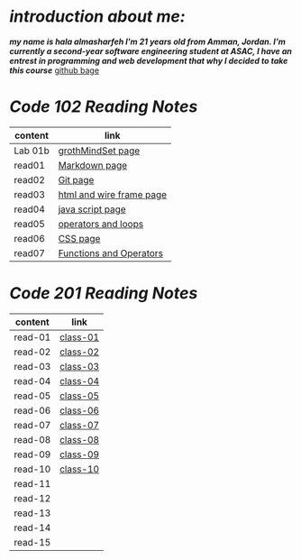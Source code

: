
# *introduction about me:*
***my name is hala almasharfeh I'm 21 years old from Amman, Jordan.
I'm currently a second-year software engineering student at ASAC, I have an entrest in programming and web development that why I decided to take this course***
[github bage](https://github.com/hala277)

# *Code 102 Reading Notes*

content | link
------------ | -------------
Lab 01b| [grothMindSet page]( https://hala277.github.io/reading-notes/grothMindSet)
read01|[Markdown page](https://hala277.github.io/reading-notes/read01)
read02 | [Git page]( https://hala277.github.io/reading-notes/read02)
read03 | [html and wire frame page](https://hala277.github.io/reading-notes/read03)
read04 | [java script page](https://hala277.github.io/reading-notes/read04)
read05 | [operators and loops](https://hala277.github.io/reading-notes/read05)
read06 | [CSS page](https://hala277.github.io/reading-notes/read06)
read07 | [Functions and Operators](https://hala277.github.io/reading-notes/read07)


# *Code 201 Reading Notes*

content | link
------------ | -------------
read-01 |[class-01](https://hala277.github.io/reading-notes/class-01)
read-02 |[class-02](https://hala277.github.io/reading-notes/class-02)
read-03 |[class-03](https://hala277.github.io/reading-notes/class-03)
read-04 | [class-04](https://hala277.github.io/reading-notes/class-04)
read-05 | [class-05](https://hala277.github.io/reading-notes/class-05)
read-06 | [class-06](https://hala277.github.io/reading-notes/class-06)
read-07 | [class-07](https://hala277.github.io/reading-notes/class-07)
read-08 | [class-08](https://hala277.github.io/reading-notes/class-08)
read-09 | [class-09](https://hala277.github.io/reading-notes/class-09)
read-10 | [class-10](https://hala277.github.io/reading-notes/class-10)
read-11 | 
read-12 | 
read-13 | 
read-14 | 
read-15 | 



